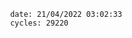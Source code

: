 

                date: 21/04/2022 03:02:33
                cycles: 29220

                         